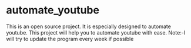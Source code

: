 # automate_youtube
This is an open source project. It is especially designed to automate youtube. This project  will help you to automate youtube with ease.  Note:-I will try to update the program every week if possible
